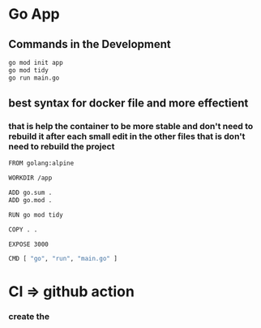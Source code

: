 # Go App 

## Commands in the Development
```bash 
go mod init app 
go mod tidy
go run main.go
```

## best syntax for docker file and more effectient 
### that is help the container to be  more stable and don't need to rebuild it after each small edit in the other files that is don't need to rebuild the project 

```bash
FROM golang:alpine

WORKDIR /app 

ADD go.sum .
ADD go.mod .

RUN go mod tidy

COPY . .

EXPOSE 3000

CMD [ "go", "run", "main.go" ]
```
# CI => github action 
### create the 
